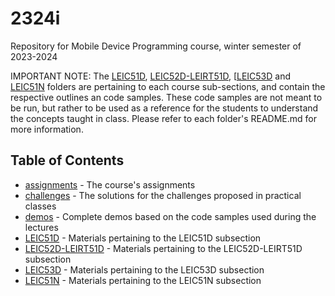 # 2324i
Repository for Mobile Device Programming course, winter semester of 2023-2024

IMPORTANT NOTE:
The [LEIC51D](./LEIC51D), [LEIC52D-LEIRT51D](./LEIC52D-LEIRT51D), [[LEIC53D](./LEIC53D) and [LEIC51N](./LEIC51N) folders are pertaining to each course sub-sections, and contain the respective outlines an code samples. These code samples are not meant to be run, but rather to be used as a reference for the students to understand the concepts taught in class. Please refer to each folder's README.md for more information.

## Table of Contents
* [assignments](./assignments) - The course's assignments
* [challenges](./challenges) - The solutions for the challenges proposed in practical classes
* [demos](./demos) - Complete demos based on the code samples used during the lectures
* [LEIC51D](./LEIC51D) - Materials pertaining to the LEIC51D subsection
* [LEIC52D-LEIRT51D](./LEIC52D-LEIRT51D) - Materials pertaining to the LEIC52D-LEIRT51D subsection
* [LEIC53D](./LEIC53D) - Materials pertaining to the LEIC53D subsection
* [LEIC51N](./LEIC51N) - Materials pertaining to the LEIC51N subsection

